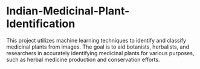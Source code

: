# Indian-Medicinal-Plant-Identification
This project utilizes machine learning techniques to identify and classify medicinal plants from images.
The goal is to aid botanists, herbalists, and researchers in accurately identifying medicinal plants for various purposes, such as herbal medicine production and conservation efforts.

